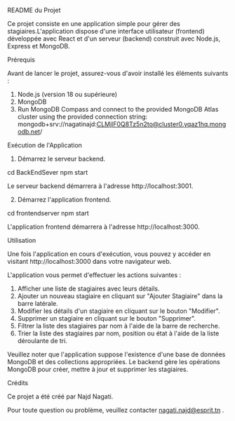 README du Projet

Ce projet consiste en une application simple pour gérer des stagiaires.L'application dispose d'une interface
utilisateur (frontend) développée avec React et d'un serveur (backend) construit avec Node.js, Express et MongoDB.

Prérequis

Avant de lancer le projet, assurez-vous d'avoir installé les éléments suivants :

1. Node.js (version 18 ou supérieure)
2. MongoDB
3. Run MongoDB Compass and connect to the provided MongoDB Atlas cluster using the provided connection string:
 mongodb+srv://nagatinajd:CLMjlF0Q8Tz5n2to@cluster0.yqaz1hq.mongodb.net/


Exécution de l'Application

1. Démarrez le serveur backend.

cd BackEndSever
npm start

Le serveur backend démarrera à l'adresse http://localhost:3001.

2. Démarrez l'application frontend.

cd frontendserver
npm start

L'application frontend démarrera à l'adresse http://localhost:3000.

Utilisation

Une fois l'application en cours d'exécution, vous pouvez y accéder en visitant http://localhost:3000 dans votre navigateur web.

L'application vous permet d'effectuer les actions suivantes :

1. Afficher une liste de stagiaires avec leurs détails.
2. Ajouter un nouveau stagiaire en cliquant sur "Ajouter Stagiaire" dans la barre latérale.
3. Modifier les détails d'un stagiaire en cliquant sur le bouton "Modifier".
4. Supprimer un stagiaire en cliquant sur le bouton "Supprimer".
5. Filtrer la liste des stagiaires par nom à l'aide de la barre de recherche.
6. Trier la liste des stagiaires par nom, position ou état à l'aide de la liste déroulante de tri.

Veuillez noter que l'application suppose l'existence d'une base de données MongoDB et des collections appropriées.
Le backend gère les opérations MongoDB pour créer, mettre à jour et supprimer les stagiaires.

Crédits

Ce projet a été créé par Najd Nagati.

Pour toute question ou problème, veuillez contacter nagati.najd@esprit.tn  .
